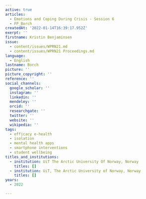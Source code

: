 ```yaml
---
active: true
articles:
  - Emotions and Coping During Crisis - Session 6
  - FP_Borch
createdAt: '2022-01-14T16:39:17.952Z'
exerpt: ''
firstname: Kristin Benjaminsen
issue:
  - content/issues/WPRN21.md
  - content/issues/WPRN21 Proceedings.md
language:
  - English
lastname: Borch
picture: ''
picture_copyright: ''
reference: ''
social_channels:
  google_scholar: ''
  instagram: ''
  linkedin: ''
  mendeley: ''
  orcid: ''
  researchgate: ''
  twitter: ''
  website: ''
  wikipedia: ''
tags:
  - efficacy e-health
  - isolation
  - mental health apps
  - smartphone interventions
  - student wellbeing
titles_and_institutions:
  - institution: UiT The Arctic University Of Norway, Norway
    titles: []
  - institution: UiT, The Arctic University of Norway, Norway
    titles: []
years:
  - 2022

---
```

